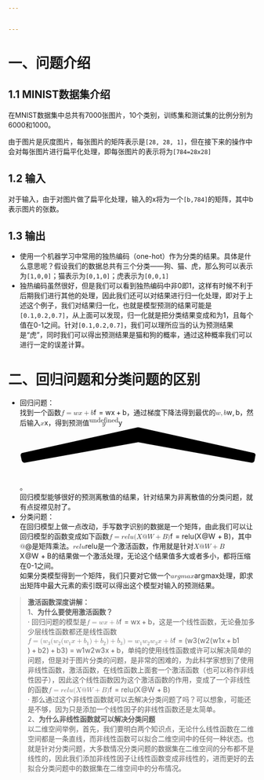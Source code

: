 ```yaml
---


---
```


<h1 id="一、问题介绍">一、问题介绍</h1>
<h2 id="minist数据集介绍">1.1 MINIST数据集介绍</h2>
<p>在MNIST数据集中总共有7000张图片，10个类别，训练集和测试集的比例分别为6000和1000。</p>
<p>由于图片是灰度图片，每张图片的矩阵表示是<code>[28, 28, 1]</code>，但在接下来的操作中会对每张图片进行扁平化处理，即每张图片的表示将为<code>[784=28x28]</code></p>
<h2 id="输入">1.2 输入</h2>
<p>对于输入，由于对图片做了扁平化处理，输入的x将为一个<code>[b,784]</code>的矩阵，其中b表示图片的张数。</p>
<h2 id="输出">1.3 输出</h2>
<ul>
<li>使用一个机器学习中常用的独热编码（one-hot）作为分类的结果。具体是什么意思呢？假设我们的数据总共有三个分类——狗、猫、虎，那么狗可以表示为<code>[1,0,0]</code>；猫表示为<code>[0,1,0]</code>；虎表示为<code>[0,0,1]</code></li>
<li>独热编码虽然很好，但是我们可以看到独热编码中非0即1，这样有时候不利于后期我们进行其他的处理，因此我们还可以对结果进行归一化处理，即对于上述这个例子，我们对结果归一化，也就是模型预测的结果可能是<code>[0.1,0.2,0.7]</code>，从上面可以发现，归一化就是把分类结果变成和为1，且每个值在0-1之间。针对<code>[0.1,0.2,0.7]</code>，我们可以理所应当的认为预测结果是“虎”，同时我们可以得出预测结果是猫和狗的概率，通过这种概率我们可以进行一定的误差计算。</li>
</ul>
<h1 id="二、回归问题和分类问题的区别">二、回归问题和分类问题的区别</h1>
<ul>
<li>回归问题：<br>
找到一个函数<span class="katex--inline"><span class="katex"><span class="katex-mathml"><math xmlns="http://www.w3.org/1998/Math/MathML"><semantics><mrow><mi>f</mi><mo>=</mo><mi>w</mi><mi>x</mi><mo>+</mo><mi>b</mi></mrow><annotation encoding="application/x-tex">f=wx+b</annotation></semantics></math></span><span class="katex-html" aria-hidden="true"><span class="base"><span class="strut" style="height: 0.88888em; vertical-align: -0.19444em;"></span><span class="mord mathnormal" style="margin-right: 0.10764em;">f</span><span class="mspace" style="margin-right: 0.277778em;"></span><span class="mrel">=</span><span class="mspace" style="margin-right: 0.277778em;"></span></span><span class="base"><span class="strut" style="height: 0.66666em; vertical-align: -0.08333em;"></span><span class="mord mathnormal" style="margin-right: 0.02691em;">w</span><span class="mord mathnormal">x</span><span class="mspace" style="margin-right: 0.222222em;"></span><span class="mbin">+</span><span class="mspace" style="margin-right: 0.222222em;"></span></span><span class="base"><span class="strut" style="height: 0.69444em; vertical-align: 0em;"></span><span class="mord mathnormal">b</span></span></span></span></span>，通过梯度下降法得到最优的<span class="katex--inline"><span class="katex"><span class="katex-mathml"><math xmlns="http://www.w3.org/1998/Math/MathML"><semantics><mrow><mi>w</mi><mo separator="true">,</mo><mi>b</mi></mrow><annotation encoding="application/x-tex">w,b</annotation></semantics></math></span><span class="katex-html" aria-hidden="true"><span class="base"><span class="strut" style="height: 0.88888em; vertical-align: -0.19444em;"></span><span class="mord mathnormal" style="margin-right: 0.02691em;">w</span><span class="mpunct">,</span><span class="mspace" style="margin-right: 0.166667em;"></span><span class="mord mathnormal">b</span></span></span></span></span>，然后输入<span class="katex--inline"><span class="katex"><span class="katex-mathml"><math xmlns="http://www.w3.org/1998/Math/MathML"><semantics><mrow><mi>x</mi></mrow><annotation encoding="application/x-tex">x</annotation></semantics></math></span><span class="katex-html" aria-hidden="true"><span class="base"><span class="strut" style="height: 0.43056em; vertical-align: 0em;"></span><span class="mord mathnormal">x</span></span></span></span></span>，得到预测值<span class="katex--inline"><span class="katex"><span class="katex-mathml"><math xmlns="http://www.w3.org/1998/Math/MathML"><semantics><mrow><mover accent="true"><mi>y</mi><mo stretchy="true">undefined</mo></mover></mrow><annotation encoding="application/x-tex">\widehat{y}</annotation></semantics></math></span><span class="katex-html" aria-hidden="true"><span class="base"><span class="strut" style="height: 0.865em; vertical-align: -0.19444em;"></span><span class="mord accent"><span class="vlist-t vlist-t2"><span class="vlist-r"><span class="vlist" style="height: 0.67056em;"><span class="" style="top: -3em;"><span class="pstrut" style="height: 3em;"></span><span class="mord mathnormal" style="margin-right: 0.03588em;">y</span></span><span class="svg-align" style="width: calc(100% - 0.11112em); margin-left: 0.11112em; top: -3.43056em;"><span class="pstrut" style="height: 3em;"></span><span class="" style="height: 0.24em;"><svg width="100%" height="0.24em" viewBox="0 0 1062 239" preserveAspectRatio="none"><path d="M529 0h5l519 115c5 1 9 5 9 10 0 1-1 2-1 3l-4 22
c-1 5-5 9-11 9h-2L532 67 19 159h-2c-5 0-9-4-11-9l-5-22c-1-6 2-12 8-13z"></path></svg></span></span></span><span class="vlist-s">​</span></span><span class="vlist-r"><span class="vlist" style="height: 0.19444em;"><span class=""></span></span></span></span></span></span></span></span></span>。<br>
回归模型能够很好的预测离散值的结果，针对结果为非离散值的分类问题，就有点捉襟见肘了。</li>
<li>分类问题：<br>
在回归模型上做一点改动，手写数字识别的数据是一个矩阵，由此我们可以让回归模型的函数变成如下函数<span class="katex--inline"><span class="katex"><span class="katex-mathml"><math xmlns="http://www.w3.org/1998/Math/MathML"><semantics><mrow><mi>f</mi><mo>=</mo><mi>r</mi><mi>e</mi><mi>l</mi><mi>u</mi><mo stretchy="false">(</mo><mi>X</mi><mi mathvariant="normal">@</mi><mi>W</mi><mo>+</mo><mi>B</mi><mo stretchy="false">)</mo></mrow><annotation encoding="application/x-tex">f=relu(X@W+B)</annotation></semantics></math></span><span class="katex-html" aria-hidden="true"><span class="base"><span class="strut" style="height: 0.88888em; vertical-align: -0.19444em;"></span><span class="mord mathnormal" style="margin-right: 0.10764em;">f</span><span class="mspace" style="margin-right: 0.277778em;"></span><span class="mrel">=</span><span class="mspace" style="margin-right: 0.277778em;"></span></span><span class="base"><span class="strut" style="height: 1em; vertical-align: -0.25em;"></span><span class="mord mathnormal">re</span><span class="mord mathnormal" style="margin-right: 0.01968em;">l</span><span class="mord mathnormal">u</span><span class="mopen">(</span><span class="mord mathnormal" style="margin-right: 0.07847em;">X</span><span class="mord">@</span><span class="mord mathnormal" style="margin-right: 0.13889em;">W</span><span class="mspace" style="margin-right: 0.222222em;"></span><span class="mbin">+</span><span class="mspace" style="margin-right: 0.222222em;"></span></span><span class="base"><span class="strut" style="height: 1em; vertical-align: -0.25em;"></span><span class="mord mathnormal" style="margin-right: 0.05017em;">B</span><span class="mclose">)</span></span></span></span></span>，其中<span class="katex--inline"><span class="katex"><span class="katex-mathml"><math xmlns="http://www.w3.org/1998/Math/MathML"><semantics><mrow><mi mathvariant="normal">@</mi></mrow><annotation encoding="application/x-tex">@</annotation></semantics></math></span><span class="katex-html" aria-hidden="true"><span class="base"><span class="strut" style="height: 0.69444em; vertical-align: 0em;"></span><span class="mord">@</span></span></span></span></span>是矩阵乘法。<span class="katex--inline"><span class="katex"><span class="katex-mathml"><math xmlns="http://www.w3.org/1998/Math/MathML"><semantics><mrow><mi>r</mi><mi>e</mi><mi>l</mi><mi>u</mi></mrow><annotation encoding="application/x-tex">relu</annotation></semantics></math></span><span class="katex-html" aria-hidden="true"><span class="base"><span class="strut" style="height: 0.69444em; vertical-align: 0em;"></span><span class="mord mathnormal">re</span><span class="mord mathnormal" style="margin-right: 0.01968em;">l</span><span class="mord mathnormal">u</span></span></span></span></span>是一个激活函数，作用就是针对<span class="katex--inline"><span class="katex"><span class="katex-mathml"><math xmlns="http://www.w3.org/1998/Math/MathML"><semantics><mrow><mi>X</mi><mi mathvariant="normal">@</mi><mi>W</mi><mo>+</mo><mi>B</mi></mrow><annotation encoding="application/x-tex">X@W+B</annotation></semantics></math></span><span class="katex-html" aria-hidden="true"><span class="base"><span class="strut" style="height: 0.77777em; vertical-align: -0.08333em;"></span><span class="mord mathnormal" style="margin-right: 0.07847em;">X</span><span class="mord">@</span><span class="mord mathnormal" style="margin-right: 0.13889em;">W</span><span class="mspace" style="margin-right: 0.222222em;"></span><span class="mbin">+</span><span class="mspace" style="margin-right: 0.222222em;"></span></span><span class="base"><span class="strut" style="height: 0.68333em; vertical-align: 0em;"></span><span class="mord mathnormal" style="margin-right: 0.05017em;">B</span></span></span></span></span>的结果做一个激活处理，无论这个结果值多大或者多小，都将压缩在0-1之间。<br>
如果分类模型得到一个矩阵，我们只要对它做一个<span class="katex--inline"><span class="katex"><span class="katex-mathml"><math xmlns="http://www.w3.org/1998/Math/MathML"><semantics><mrow><mi>a</mi><mi>r</mi><mi>g</mi><mi>m</mi><mi>a</mi><mi>x</mi></mrow><annotation encoding="application/x-tex">argmax</annotation></semantics></math></span><span class="katex-html" aria-hidden="true"><span class="base"><span class="strut" style="height: 0.625em; vertical-align: -0.19444em;"></span><span class="mord mathnormal">a</span><span class="mord mathnormal" style="margin-right: 0.02778em;">r</span><span class="mord mathnormal" style="margin-right: 0.03588em;">g</span><span class="mord mathnormal">ma</span><span class="mord mathnormal">x</span></span></span></span></span>处理，即求出矩阵中最大元素的索引既可以得出这个模型对输入的预测结果。</li>
</ul>
<blockquote>
<p><strong>激活函数深度讲解：</strong><br>
1、<strong>为什么要使用激活函数？</strong><br>
· 回归问题的模型是<span class="katex--inline"><span class="katex"><span class="katex-mathml"><math xmlns="http://www.w3.org/1998/Math/MathML"><semantics><mrow><mi>f</mi><mo>=</mo><mi>w</mi><mi>x</mi><mo>+</mo><mi>b</mi></mrow><annotation encoding="application/x-tex">f=wx+b</annotation></semantics></math></span><span class="katex-html" aria-hidden="true"><span class="base"><span class="strut" style="height: 0.88888em; vertical-align: -0.19444em;"></span><span class="mord mathnormal" style="margin-right: 0.10764em;">f</span><span class="mspace" style="margin-right: 0.277778em;"></span><span class="mrel">=</span><span class="mspace" style="margin-right: 0.277778em;"></span></span><span class="base"><span class="strut" style="height: 0.66666em; vertical-align: -0.08333em;"></span><span class="mord mathnormal" style="margin-right: 0.02691em;">w</span><span class="mord mathnormal">x</span><span class="mspace" style="margin-right: 0.222222em;"></span><span class="mbin">+</span><span class="mspace" style="margin-right: 0.222222em;"></span></span><span class="base"><span class="strut" style="height: 0.69444em; vertical-align: 0em;"></span><span class="mord mathnormal">b</span></span></span></span></span>，这是一个线性函数，无论叠加多少层线性函数都还是线性函数<span class="katex--inline"><span class="katex"><span class="katex-mathml"><math xmlns="http://www.w3.org/1998/Math/MathML"><semantics><mrow><mi>f</mi><mo>=</mo><mo stretchy="false">(</mo><msub><mi>w</mi><mn>3</mn></msub><mo stretchy="false">(</mo><msub><mi>w</mi><mn>2</mn></msub><mo stretchy="false">(</mo><msub><mi>w</mi><mn>1</mn></msub><mi>x</mi><mo>+</mo><msub><mi>b</mi><mn>1</mn></msub><mo stretchy="false">)</mo><mo>+</mo><msub><mi>b</mi><mn>2</mn></msub><mo stretchy="false">)</mo><mo>+</mo><msub><mi>b</mi><mn>3</mn></msub><mo stretchy="false">)</mo><mo>=</mo><msub><mi>w</mi><mn>1</mn></msub><msub><mi>w</mi><mn>2</mn></msub><msub><mi>w</mi><mn>3</mn></msub><mi>x</mi><mo>+</mo><mi>b</mi></mrow><annotation encoding="application/x-tex">f=(w_3(w_2(w_1x+b_1)+b_2)+b_3)=w_1w_2w_3x+b</annotation></semantics></math></span><span class="katex-html" aria-hidden="true"><span class="base"><span class="strut" style="height: 0.88888em; vertical-align: -0.19444em;"></span><span class="mord mathnormal" style="margin-right: 0.10764em;">f</span><span class="mspace" style="margin-right: 0.277778em;"></span><span class="mrel">=</span><span class="mspace" style="margin-right: 0.277778em;"></span></span><span class="base"><span class="strut" style="height: 1em; vertical-align: -0.25em;"></span><span class="mopen">(</span><span class="mord"><span class="mord mathnormal" style="margin-right: 0.02691em;">w</span><span class="msupsub"><span class="vlist-t vlist-t2"><span class="vlist-r"><span class="vlist" style="height: 0.301108em;"><span class="" style="top: -2.55em; margin-left: -0.02691em; margin-right: 0.05em;"><span class="pstrut" style="height: 2.7em;"></span><span class="sizing reset-size6 size3 mtight"><span class="mord mtight">3</span></span></span></span><span class="vlist-s">​</span></span><span class="vlist-r"><span class="vlist" style="height: 0.15em;"><span class=""></span></span></span></span></span></span><span class="mopen">(</span><span class="mord"><span class="mord mathnormal" style="margin-right: 0.02691em;">w</span><span class="msupsub"><span class="vlist-t vlist-t2"><span class="vlist-r"><span class="vlist" style="height: 0.301108em;"><span class="" style="top: -2.55em; margin-left: -0.02691em; margin-right: 0.05em;"><span class="pstrut" style="height: 2.7em;"></span><span class="sizing reset-size6 size3 mtight"><span class="mord mtight">2</span></span></span></span><span class="vlist-s">​</span></span><span class="vlist-r"><span class="vlist" style="height: 0.15em;"><span class=""></span></span></span></span></span></span><span class="mopen">(</span><span class="mord"><span class="mord mathnormal" style="margin-right: 0.02691em;">w</span><span class="msupsub"><span class="vlist-t vlist-t2"><span class="vlist-r"><span class="vlist" style="height: 0.301108em;"><span class="" style="top: -2.55em; margin-left: -0.02691em; margin-right: 0.05em;"><span class="pstrut" style="height: 2.7em;"></span><span class="sizing reset-size6 size3 mtight"><span class="mord mtight">1</span></span></span></span><span class="vlist-s">​</span></span><span class="vlist-r"><span class="vlist" style="height: 0.15em;"><span class=""></span></span></span></span></span></span><span class="mord mathnormal">x</span><span class="mspace" style="margin-right: 0.222222em;"></span><span class="mbin">+</span><span class="mspace" style="margin-right: 0.222222em;"></span></span><span class="base"><span class="strut" style="height: 1em; vertical-align: -0.25em;"></span><span class="mord"><span class="mord mathnormal">b</span><span class="msupsub"><span class="vlist-t vlist-t2"><span class="vlist-r"><span class="vlist" style="height: 0.301108em;"><span class="" style="top: -2.55em; margin-left: 0em; margin-right: 0.05em;"><span class="pstrut" style="height: 2.7em;"></span><span class="sizing reset-size6 size3 mtight"><span class="mord mtight">1</span></span></span></span><span class="vlist-s">​</span></span><span class="vlist-r"><span class="vlist" style="height: 0.15em;"><span class=""></span></span></span></span></span></span><span class="mclose">)</span><span class="mspace" style="margin-right: 0.222222em;"></span><span class="mbin">+</span><span class="mspace" style="margin-right: 0.222222em;"></span></span><span class="base"><span class="strut" style="height: 1em; vertical-align: -0.25em;"></span><span class="mord"><span class="mord mathnormal">b</span><span class="msupsub"><span class="vlist-t vlist-t2"><span class="vlist-r"><span class="vlist" style="height: 0.301108em;"><span class="" style="top: -2.55em; margin-left: 0em; margin-right: 0.05em;"><span class="pstrut" style="height: 2.7em;"></span><span class="sizing reset-size6 size3 mtight"><span class="mord mtight">2</span></span></span></span><span class="vlist-s">​</span></span><span class="vlist-r"><span class="vlist" style="height: 0.15em;"><span class=""></span></span></span></span></span></span><span class="mclose">)</span><span class="mspace" style="margin-right: 0.222222em;"></span><span class="mbin">+</span><span class="mspace" style="margin-right: 0.222222em;"></span></span><span class="base"><span class="strut" style="height: 1em; vertical-align: -0.25em;"></span><span class="mord"><span class="mord mathnormal">b</span><span class="msupsub"><span class="vlist-t vlist-t2"><span class="vlist-r"><span class="vlist" style="height: 0.301108em;"><span class="" style="top: -2.55em; margin-left: 0em; margin-right: 0.05em;"><span class="pstrut" style="height: 2.7em;"></span><span class="sizing reset-size6 size3 mtight"><span class="mord mtight">3</span></span></span></span><span class="vlist-s">​</span></span><span class="vlist-r"><span class="vlist" style="height: 0.15em;"><span class=""></span></span></span></span></span></span><span class="mclose">)</span><span class="mspace" style="margin-right: 0.277778em;"></span><span class="mrel">=</span><span class="mspace" style="margin-right: 0.277778em;"></span></span><span class="base"><span class="strut" style="height: 0.73333em; vertical-align: -0.15em;"></span><span class="mord"><span class="mord mathnormal" style="margin-right: 0.02691em;">w</span><span class="msupsub"><span class="vlist-t vlist-t2"><span class="vlist-r"><span class="vlist" style="height: 0.301108em;"><span class="" style="top: -2.55em; margin-left: -0.02691em; margin-right: 0.05em;"><span class="pstrut" style="height: 2.7em;"></span><span class="sizing reset-size6 size3 mtight"><span class="mord mtight">1</span></span></span></span><span class="vlist-s">​</span></span><span class="vlist-r"><span class="vlist" style="height: 0.15em;"><span class=""></span></span></span></span></span></span><span class="mord"><span class="mord mathnormal" style="margin-right: 0.02691em;">w</span><span class="msupsub"><span class="vlist-t vlist-t2"><span class="vlist-r"><span class="vlist" style="height: 0.301108em;"><span class="" style="top: -2.55em; margin-left: -0.02691em; margin-right: 0.05em;"><span class="pstrut" style="height: 2.7em;"></span><span class="sizing reset-size6 size3 mtight"><span class="mord mtight">2</span></span></span></span><span class="vlist-s">​</span></span><span class="vlist-r"><span class="vlist" style="height: 0.15em;"><span class=""></span></span></span></span></span></span><span class="mord"><span class="mord mathnormal" style="margin-right: 0.02691em;">w</span><span class="msupsub"><span class="vlist-t vlist-t2"><span class="vlist-r"><span class="vlist" style="height: 0.301108em;"><span class="" style="top: -2.55em; margin-left: -0.02691em; margin-right: 0.05em;"><span class="pstrut" style="height: 2.7em;"></span><span class="sizing reset-size6 size3 mtight"><span class="mord mtight">3</span></span></span></span><span class="vlist-s">​</span></span><span class="vlist-r"><span class="vlist" style="height: 0.15em;"><span class=""></span></span></span></span></span></span><span class="mord mathnormal">x</span><span class="mspace" style="margin-right: 0.222222em;"></span><span class="mbin">+</span><span class="mspace" style="margin-right: 0.222222em;"></span></span><span class="base"><span class="strut" style="height: 0.69444em; vertical-align: 0em;"></span><span class="mord mathnormal">b</span></span></span></span></span>，单纯的使用线性函数或许可以解决简单的问题，但是对于图片分类的问题，是非常的困难的，为此科学家想到了使用非线性函数，激活函数，在线性函数上面套一个激活函数（也可以称作非线性因子），因此这个线性函数因为这个激活函数的作用，变成了一个非线性的函数<span class="katex--inline"><span class="katex"><span class="katex-mathml"><math xmlns="http://www.w3.org/1998/Math/MathML"><semantics><mrow><mi>f</mi><mo>=</mo><mi>r</mi><mi>e</mi><mi>l</mi><mi>u</mi><mo stretchy="false">(</mo><mi>X</mi><mi mathvariant="normal">@</mi><mi>W</mi><mo>+</mo><mi>B</mi><mo stretchy="false">)</mo></mrow><annotation encoding="application/x-tex">f=relu(X@W+B)</annotation></semantics></math></span><span class="katex-html" aria-hidden="true"><span class="base"><span class="strut" style="height: 0.88888em; vertical-align: -0.19444em;"></span><span class="mord mathnormal" style="margin-right: 0.10764em;">f</span><span class="mspace" style="margin-right: 0.277778em;"></span><span class="mrel">=</span><span class="mspace" style="margin-right: 0.277778em;"></span></span><span class="base"><span class="strut" style="height: 1em; vertical-align: -0.25em;"></span><span class="mord mathnormal">re</span><span class="mord mathnormal" style="margin-right: 0.01968em;">l</span><span class="mord mathnormal">u</span><span class="mopen">(</span><span class="mord mathnormal" style="margin-right: 0.07847em;">X</span><span class="mord">@</span><span class="mord mathnormal" style="margin-right: 0.13889em;">W</span><span class="mspace" style="margin-right: 0.222222em;"></span><span class="mbin">+</span><span class="mspace" style="margin-right: 0.222222em;"></span></span><span class="base"><span class="strut" style="height: 1em; vertical-align: -0.25em;"></span><span class="mord mathnormal" style="margin-right: 0.05017em;">B</span><span class="mclose">)</span></span></span></span></span><br>
· 那么通过这个非线性函数就可以去解决分类问题了吗？可以想象，可能还是不够，因为只是添加一个线性因子的非线性函数还是太简单。<br>
2、<strong>为什么非线性函数就可以解决分类问题</strong><br>
以二维空间举例，首先，我们要明白两个知识点，无论什么线性函数在二维空间都是一条直线，而非线性函数可以拟合二维空间中的任何一种状态。也就是针对分类问题，大多数情况分类问题的数据集在二维空间的分布都不是线性的，因此我们添加非线性因子让线性函数变成非线性的，进而更好的去拟合分类问题中的数据集在二维空间中的分布情况。</p>
</blockquote>

